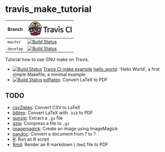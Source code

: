 # travis_make_tutorial

Branch   |[![Travis CI logo](pics/TravisCI.png)](https://travis-ci.org)
---------|----------------------------------------------------------------------------------------------------------------------------------------------------
`master` |[![Build Status](https://travis-ci.org/richelbilderbeek/travis_make_tutorial.svg?branch=master)](https://travis-ci.org/richelbilderbeek/travis_make_tutorial)
`develop`|[![Build Status](https://travis-ci.org/richelbilderbeek/travis_make_tutorial.svg?branch=develop)](https://travis-ci.org/richelbilderbeek/travis_make_tutorial)

Tutorial how to use GNU make on Travis.

 * [![Build Status](https://travis-ci.org/richelbilderbeek/travis_make_hello_world.svg?branch=master)](https://travis-ci.org/richelbilderbeek/travis_make_hello_world) [Travis CI make example](https://github.com/richelbilderbeek/travis_make_hello_world) [hello_world](https://github.com/richelbilderbeek/travis_make_hello_world): 'Hello World', a first simple Makefile, a minimal example
 * [![Build Status](https://travis-ci.org/richelbilderbeek/travis_make_pdflatex.svg?branch=master)](https://travis-ci.org/richelbilderbeek/travis_make_pdflatex) [pdflatex](https://github.com/richelbilderbeek/travis_make_pdflatex): Convert LaTeX to PDF

## TODO

 * [csv2latex](https://github.com/richelbilderbeek/travis_make_csv2latex): Convert CSV to LaTeX
 * [bibtex](https://github.com/richelbilderbeek/travis_make_bibtex): Convert LaTeX with `.bib` to PDF
 * [gunzip](https://github.com/richelbilderbeek/travis_make_gunzip): Extract a `.gz` file 
 * [gzip](https://github.com/richelbilderbeek/travis_make_gzip): Compress a file to `.gz`
 * [imagemagick](https://github.com/richelbilderbeek/travis_make_imagemagick): Create an image using ImageMagick
 * [pandoc](https://github.com/richelbilderbeek/travis_make_pandoc): Convert a document from ? to ?
 * [R](https://github.com/richelbilderbeek/travis_make_r): Run an R script
 * [Rmd](https://github.com/richelbilderbeek/travis_make_rmd): Render an R markdown (`.Rmd`) file to PDF

